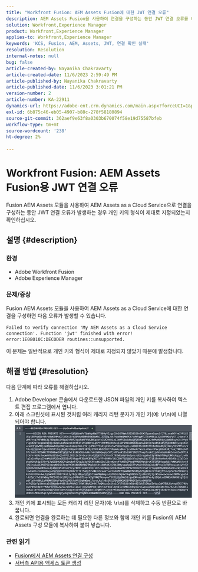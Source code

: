 ```yaml
---
title: "Workfront Fusion: AEM Assets Fusion에 대한 JWT 연결 오류"
description: AEM Assets Fusion을 사용하여 연결을 구성하는 동안 JWT 연결 오류를 해결하는 방법에 대해 알아봅니다. 개인 키의 서식을 올바르게 지정합니다.
solution: Workfront,Experience Manager
product: Workfront,Experience Manager
applies-to: Workfront,Experience Manager
keywords: 'KCS, Fusion, AEM, Assets, JWT, 연결 확인 실패'
resolution: Resolution
internal-notes: null
bug: false
article-created-by: Nayanika Chakravarty
article-created-date: 11/6/2023 2:59:49 PM
article-published-by: Nayanika Chakravarty
article-published-date: 11/6/2023 3:01:21 PM
version-number: 2
article-number: KA-22911
dynamics-url: https://adobe-ent.crm.dynamics.com/main.aspx?forceUCI=1&pagetype=entityrecord&etn=knowledgearticle&id=b9511e1f-b57c-ee11-8179-6045bd006295
exl-id: 6b875c46-eb05-4907-b88c-278f58180894
source-git-commit: 362aef9e63f8a0303b670074f58e19d75587bfeb
workflow-type: tm+mt
source-wordcount: '238'
ht-degree: 2%

---
```


# Workfront Fusion: AEM Assets Fusion용 JWT 연결 오류


Fusion AEM Assets 모듈을 사용하여 AEM Assets as a Cloud Service으로 연결을 구성하는 동안 JWT 연결 오류가 발생하는 경우 개인 키의 형식이 제대로 지정되었는지 확인하십시오.

## 설명 {#description}


### 환경

- Adobe Workfront Fusion
- Adobe Experience Manager


### 문제/증상

Fusion AEM Assets 모듈을 사용하여 AEM Assets as a Cloud Service에 대한 연결을 구성하면 다음 오류가 발생할 수 있습니다.


```
Failed to verify connection 'My AEM Assets as a Cloud Service connection'. Function 'jwt' finished with error! error:1E08010C:DECODER routines::unsupported.
```


이 문제는 일반적으로 개인 키의 형식이 제대로 지정되지 않았기 때문에 발생합니다.


## 해결 방법 {#resolution}


다음 단계에 따라 오류를 해결하십시오.

1. Adobe Developer 콘솔에서 다운로드한 JSON 파일의 개인 키를 복사하여 텍스트 편집 프로그램에서 엽니다.
2. 아래 스크린샷에 표시된 것처럼 여러 캐리지 리턴 문자가 개인 키(예: \r\n)에 나열되어야 합니다.     ![](assets/3dbe4410-3d5e-ee11-be6f-6045bd006d92.png)
3. 개인 키에 표시되는 모든 캐리지 리턴 문자(예: \r\n)를 삭제하고 수동 반환으로 바꿉니다.
4. 완료되면 연결을 완료하는 데 필요한 다른 정보와 함께 개인 키를 Fusion의 AEM Assets 구성 모듈에 복사하여 붙여 넣습니다.


### 관련 읽기

- [Fusion에서 AEM Assets 연결 구성](https://experienceleague.adobe.com/docs/workfront/using/adobe-workfront-fusion/fusion-apps-and-modules/aem-assets-modules.html?lang=en)
- [서버측 API용 액세스 토큰 생성](https://experienceleague.adobe.com/docs/experience-manager-cloud-service/content/implementing/developing/generating-access-tokens-for-server-side-apis.html?lang=en#the-server-to-server-flow)
